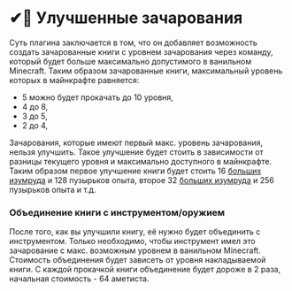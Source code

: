 # ✔📕 Улучшенные  зачарования

Суть плагина заключается в том, что он добавляет возможность создать зачарованные книги с уровнем зачарования через команду, который будет больше максимально допустимого в ванильном Minecraft. Таким образом зачарованные книги, максимальный уровень которых в майнкрафте равняется:

* 5 можно будет прокачать до 10 уровня,
* 4 до 8,
* 3 до 5,
* 2 до 4,

Зачарования, которые имеют первый макс. уровень зачарования, нельзя улучшить. Такое улучшение будет стоить в зависимости от разницы текущего уровня и максимально доступного в майнкрафте. Таким образом первое улучшение книги будет стоить 16 [больших изумруда](v1.1-bolshie-izumrudy.md) и 128 пузырьков опыта, второе 32 [больших изумруда](v1.1-bolshie-izumrudy.md) и 256 пузырьков опыта и т.д.&#x20;

### Объединение книги с инструментом/оружием

После того, как вы улучшили книгу, её нужно будет объединить с инструментом. Только необходимо, чтобы инструмент имел это зачарование с макс. возможным уровнем в ванильном Minecraft. Стоимость объединения будет зависеть от уровня накладываемой книги. С каждой прокачкой книги объединение будет дороже в 2 раза, начальная стоимость - 64 аметиста.
